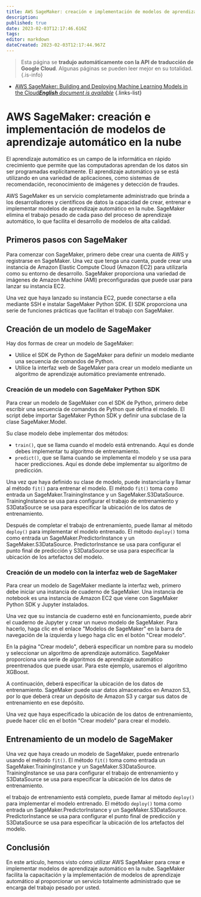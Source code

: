 ```yaml
---
title: AWS SageMaker: creación e implementación de modelos de aprendizaje automático en la nube
description: 
published: true
date: 2023-02-03T12:17:46.616Z
tags: 
editor: markdown
dateCreated: 2023-02-03T12:17:44.967Z
---
```


> Esta página se **tradujo automáticamente con la API de traducción de Google Cloud**.
Algunas páginas se pueden leer mejor en su totalidad.{.is-info}



- [AWS SageMaker: Building and Deploying Machine Learning Models in the Cloud***English** document is available*](/en/Knowledge-base/Cloud/aws-sagemaker-building-and-deploying-machine-learning-models-in-the-cloud)
{.links-list}


# AWS SageMaker: creación e implementación de modelos de aprendizaje automático en la nube

El aprendizaje automático es un campo de la informática en rápido crecimiento que permite que las computadoras aprendan de los datos sin ser programadas explícitamente. El aprendizaje automático ya se está utilizando en una variedad de aplicaciones, como sistemas de recomendación, reconocimiento de imágenes y detección de fraudes.

AWS SageMaker es un servicio completamente administrado que brinda a los desarrolladores y científicos de datos la capacidad de crear, entrenar e implementar modelos de aprendizaje automático en la nube. SageMaker elimina el trabajo pesado de cada paso del proceso de aprendizaje automático, lo que facilita el desarrollo de modelos de alta calidad.

## Primeros pasos con SageMaker

Para comenzar con SageMaker, primero debe crear una cuenta de AWS y registrarse en SageMaker. Una vez que tenga una cuenta, puede crear una instancia de Amazon Elastic Compute Cloud (Amazon EC2) para utilizarla como su entorno de desarrollo. SageMaker proporciona una variedad de imágenes de Amazon Machine (AMI) preconfiguradas que puede usar para lanzar su instancia EC2.

Una vez que haya lanzado su instancia EC2, puede conectarse a ella mediante SSH e instalar SageMaker Python SDK. El SDK proporciona una serie de funciones prácticas que facilitan el trabajo con SageMaker.

## Creación de un modelo de SageMaker

Hay dos formas de crear un modelo de SageMaker:

- Utilice el SDK de Python de SageMaker para definir un modelo mediante una secuencia de comandos de Python.
- Utilice la interfaz web de SageMaker para crear un modelo mediante un algoritmo de aprendizaje automático previamente entrenado.

### Creación de un modelo con SageMaker Python SDK

Para crear un modelo de SageMaker con el SDK de Python, primero debe escribir una secuencia de comandos de Python que defina el modelo. El script debe importar SageMaker Python SDK y definir una subclase de la clase SageMaker.Model.

Su clase modelo debe implementar dos métodos:

- ```train()```, que se llama cuando el modelo está entrenando. Aquí es donde debes implementar tu algoritmo de entrenamiento.
- ```predict()```, que se llama cuando se implementa el modelo y se usa para hacer predicciones. Aquí es donde debe implementar su algoritmo de predicción.

Una vez que haya definido su clase de modelo, puede instanciarla y llamar al método ```fit()``` para entrenar el modelo. El método ```fit()``` toma como entrada un SageMaker.TrainingInstance y un SageMaker.S3DataSource. TrainingInstance se usa para configurar el trabajo de entrenamiento y S3DataSource se usa para especificar la ubicación de los datos de entrenamiento.

Después de completar el trabajo de entrenamiento, puede llamar al método ```deploy()``` para implementar el modelo entrenado. El método ```deploy()``` toma como entrada un SageMaker.PredictorInstance y un SageMaker.S3DataSource. PredictorInstance se usa para configurar el punto final de predicción y S3DataSource se usa para especificar la ubicación de los artefactos del modelo.

### Creación de un modelo con la interfaz web de SageMaker

Para crear un modelo de SageMaker mediante la interfaz web, primero debe iniciar una instancia de cuaderno de SageMaker. Una instancia de notebook es una instancia de Amazon EC2 que viene con SageMaker Python SDK y Jupyter instalados.

Una vez que su instancia de cuaderno esté en funcionamiento, puede abrir el cuaderno de Jupyter y crear un nuevo modelo de SageMaker. Para hacerlo, haga clic en el enlace "Modelos de SageMaker" en la barra de navegación de la izquierda y luego haga clic en el botón "Crear modelo".

En la página "Crear modelo", deberá especificar un nombre para su modelo y seleccionar un algoritmo de aprendizaje automático. SageMaker proporciona una serie de algoritmos de aprendizaje automático preentrenados que puede usar. Para este ejemplo, usaremos el algoritmo XGBoost.

A continuación, deberá especificar la ubicación de los datos de entrenamiento. SageMaker puede usar datos almacenados en Amazon S3, por lo que deberá crear un depósito de Amazon S3 y cargar sus datos de entrenamiento en ese depósito.

Una vez que haya especificado la ubicación de los datos de entrenamiento, puede hacer clic en el botón "Crear modelo" para crear el modelo.

## Entrenamiento de un modelo de SageMaker

Una vez que haya creado un modelo de SageMaker, puede entrenarlo usando el método ```fit()```. El método ```fit()``` toma como entrada un SageMaker.TrainingInstance y un SageMaker.S3DataSource. TrainingInstance se usa para configurar el trabajo de entrenamiento y S3DataSource se usa para especificar la ubicación de los datos de entrenamiento.

 el trabajo de entrenamiento está completo, puede llamar al método ```deploy()``` para implementar el modelo entrenado. El método ```deploy()``` toma como entrada un SageMaker.PredictorInstance y un SageMaker.S3DataSource. PredictorInstance se usa para configurar el punto final de predicción y S3DataSource se usa para especificar la ubicación de los artefactos del modelo.

## Conclusión

En este artículo, hemos visto cómo utilizar AWS SageMaker para crear e implementar modelos de aprendizaje automático en la nube. SageMaker facilita la capacitación y la implementación de modelos de aprendizaje automático al proporcionar un servicio totalmente administrado que se encarga del trabajo pesado por usted.